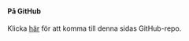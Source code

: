 #### På GitHub

Klicka [här](https://github.com/Glomba95/OOPHP-Redovisa) för att komma till denna sidas GitHub-repo.
